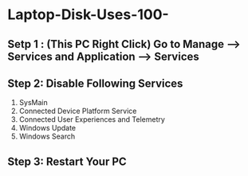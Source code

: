 # Laptop-Disk-Uses-100-

Setp 1 : (This PC Right Click) Go to Manage --> Services and Application --> Services
-------------------------------------------------------------------------------------

Step 2: Disable Following Services
----------------------------------

  1. SysMain
  2. Connected Device Platform Service
  3. Connected User Experiences and Telemetry
  4. Windows Update
  5. Windows Search

Step 3: Restart Your PC
------------------------

